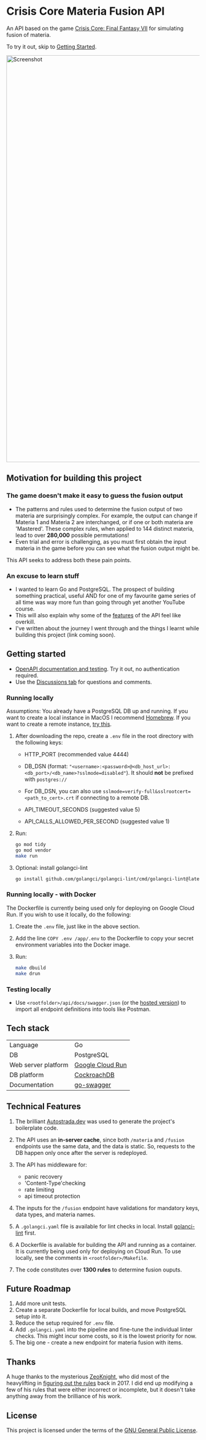 # Crisis Core Materia Fusion API

An API based on the game [Crisis Core: Final Fantasy VII](https://en.wikipedia.org/wiki/Crisis_Core:_Final_Fantasy_VII) for simulating fusion of materia.

To try it out, skip to [Getting Started](#getting-started).

<img width="1062" alt="Screenshot" src="https://github.com/user-attachments/assets/83f2b32c-1856-41d9-85eb-6dfc1b76987f">

## Motivation for building this project

### The game doesn't make it easy to guess the fusion output

- The patterns and rules used to determine the fusion output of two materia are surprisingly complex. For example, the output can change if Materia 1 and Materia 2 are interchanged, or if one or both materia are 'Mastered'. These complex rules, when applied to 144 distinct materia, lead to over **280,000** possible permutations!
- Even trial and error is challenging, as you must first obtain the input materia in the game before you can see what the fusion output might be.

This API seeks to address both these pain points.

### An excuse to learn stuff

- I wanted to learn Go and PostgreSQL. The prospect of building something practical, useful AND for one of my favourite game series of all time was way more fun than going through yet another YouTube course.
- This will also explain why some of the [features](#technical-features) of the API feel like overkill.
- I've written about the journey I went through and the things I learnt while building this project (link coming soon).

## Getting started

- [OpenAPI documentation and testing](https://crisis-core-materia-fusion-api-546461677134.us-central1.run.app/docs). Try it out, no authentication required.
- Use the [Discussions tab](https://github.com/RayMathew/crisis-core-materia-fusion-api/discussions) for questions and comments.

### Running locally

Assumptions: You already have a PostgreSQL DB up and running. If you want to create a local instance in MacOS I recommend [Homebrew](https://formulae.brew.sh/formula/postgresql@16#default). If you want to create a remote instance, [try this](https://www.cockroachlabs.com/docs/stable/deploy-app-gcr).

1. After downloading the repo, create a `.env` file in the root directory with the following keys:

    - HTTP_PORT (recommended value 4444)

    - DB_DSN (format: `"<username>:<password>@<db_host_url>:<db_port>/<db_name>?sslmode=disabled"`). It should **not** be prefixed with `postgres://`

    - For DB_DSN, you can also use `sslmode=verify-full&sslrootcert=<path_to_cert>.crt` if connecting to a remote DB.

    - API_TIMEOUT_SECONDS (suggested value 5)

    - API_CALLS_ALLOWED_PER_SECOND (suggested value 1)

2. Run:

    ```sh
    go mod tidy
    go mod vendor
    make run
    ```

3. Optional: install golangci-lint

    ```sh
    go install github.com/golangci/golangci-lint/cmd/golangci-lint@latest
    ```

### Running locally - with Docker

The Dockerfile is currently being used only for deploying on Google Cloud Run. If you wish to use it locally, do the following:

1. Create the `.env` file, just like in the above section.
2. Add the line `COPY .env /app/.env` to the Dockerfile to copy your secret environment variables into the Docker image.
3. Run:

    ```sh
    make dbuild
    make drun
    ```

### Testing locally

- Use `<rootfolder>/api/docs/swagger.json` (or the [hosted version](https://crisis-core-materia-fusion-api-546461677134.us-central1.run.app/docs/doc.json)) to import all endpoint definitions into tools like Postman.

## Tech stack

|                     |             |
|---------------------|-------------|
| Language            | Go          |
| DB                  | PostgreSQL  |
| Web server platform | [Google Cloud Run](https://cloud.google.com/run?hl=en)  |
| DB platform         | [CockroachDB](https://www.cockroachlabs.com/) |
| Documentation       | [go-swagger](https://goswagger.io/go-swagger/)     |

## Technical Features

1. The brilliant [Autostrada.dev](https://autostrada.dev/) was used to generate the project's boilerplate code.
2. The API uses an **in-server cache**, since both `/materia` and `/fusion` endpoints use the same data, and the data is static. So, requests to the DB happen only once after the server is redeployed.
3. The API has middleware for:

    - panic recovery
    - 'Content-Type'checking
    - rate limiting
    - api timeout protection

4. The inputs for the `/fusion` endpoint have validations for mandatory keys, data types, and materia names.
5. A `.golangci.yaml` file is available for lint checks in local. Install [golanci-lint](https://golangci-lint.run/) first.
6. A Dockerfile is available for building the API and running as a container. It is currently being used only for deploying on Cloud Run. To use locally, see the comments in `<rootfolder>/Makefile`.
7. The code constitutes over **1300 rules** to determine fusion ouputs.

## Future Roadmap

1. Add more unit tests.
2. Create a separate Dockerfile for local builds, and move PostgreSQL setup into it.
3. Reduce the setup required for `.env` file.
4. Add `.golangci.yaml` into the pipeline and fine-tune the individual linter checks. This might incur some costs, so it is the lowest priority for now.
5. The big one - create a new endpoint for materia fusion with items.

## Thanks

A huge thanks to the mysterious [ZeoKnight](https://gamefaqs.gamespot.com/community/ZeoKnight), who did most of the heavylifting in [figuring out the rules](https://gamefaqs.gamespot.com/psp/925138-crisis-core-final-fantasy-vii/faqs/75088/materia-combination-list) back in 2017. I did end up modifying a few of his rules that were either incorrect or incomplete, but it doesn't take anything away from the brilliance of his work.

## License

This project is licensed under the terms of the [GNU General Public License](https://www.gnu.org/licenses/gpl-3.0.en.html).
